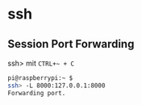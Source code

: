 # ssh
## Session Port Forwarding
ssh> mit `CTRL+~ + C`

```bash
pi@raspberrypi:~ $ 
ssh> -L 8000:127.0.0.1:8000
Forwarding port.
```
